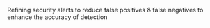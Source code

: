 Refining security alerts to reduce false positives & false negatives to enhance the accuracy of detection

